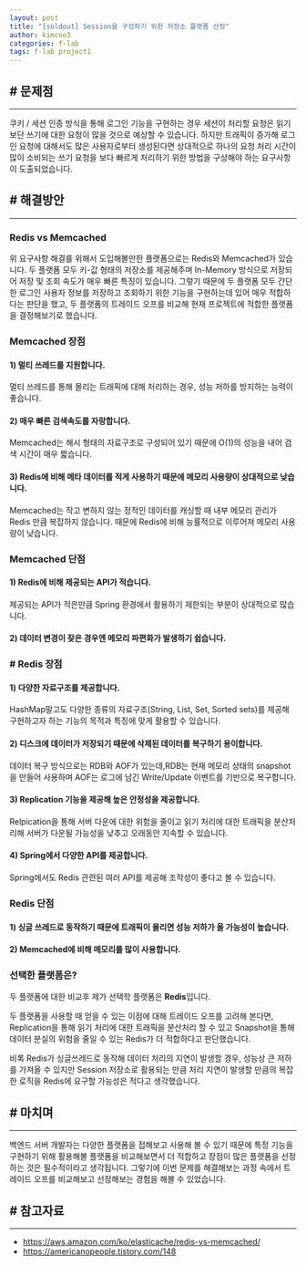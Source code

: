 ```yaml
---
layout: post
title: "[soldout] Session을 구성하기 위한 저장소 플랫폼 선정"
author: kimcno3
categories: f-lab
tags: f-lab project1
---
```


## # 문제점
***
쿠키 / 세션 인증 방식을 통해 로그인 기능을 구현하는 경우 세션이 처리할 요청은 읽기보단 쓰기에 대한 요청이 많을 것으로 예상할 수 있습니다. 하지만 트래픽이 증가해 로그인 요청에 대해서도 많은 사용자로부터 생성된다면 상대적으로 하나의 요청 처리 시간이 많이 소비되는 쓰기 요청을 보다 빠르게 처리하기 위한 방법을 구상해야 하는 요구사항이 도출되었습니다.

## # 해결방안
***
### Redis vs Memcached
위 요구사항 해결를 위해서 도입해볼만한 플랫폼으로는 Redis와 Memcached가 있습니다. 두 플랫폼 모두 키-값 형태의 저장소를 제공해주며 In-Memory 방식으로 저장되어 저장 및 조회 속도가 매우 빠른 특징이 있습니다. 그렇기 때문에 두 플랫폼 모두 간단한 로그인 사용자 정보를 저장하고 조회하기 위한 기능을 구현하는데 있어 매우 적합하다는 판단을 했고, 두 플랫폼의 트레이드 오프를 비교해 현재 프로젝트에 적합한 플랫폼을 결정해보기로 했습니다.

### Memcached 장점
#### 1) 멀티 쓰레드를 지원합니다.
멀티 쓰레드를 통해 몰리는 트래픽에 대해 처리하는 경우, 성능 저하를 방지하는 능력이 좋습니다.

#### 2) 매우 빠른 검색속도를 자랑합니다.
Memcached는 해시 형태의 자료구조로 구성되어 있기 때문에 O(1)의 성능을 내어 검색 시간이 매우 짧습니다.

#### 3) Redis에 비해 메타 데이터를 적게 사용하기 때문에 메모리 사용량이 상대적으로 낮습니다.
Memcached는 작고 변하지 않는 정적인 데이터를 캐싱할 때 내부 메모리 관리가 Redis 만큼 복잡하지 않습니다. 때문에 Redis에 비해 능률적으로 이루어져 메모리 사용량이 낮습니다.



### Memcached 단점
#### 1) Redis에 비해 제공되는 API가 적습니다.
제공되는 API가 적은만큼 Spring 환경에서 활용하기 제한되는 부분이 상대적으로 많습니다.

#### 2) 데이터 변경이 잦은 경우엔 메모리 파편화가 발생하기 쉽습니다.

### # Redis 장점
#### 1) 다양한 자료구조를 제공합니다.
HashMap말고도 다양한 종류의 자료구조(String, List, Set, Sorted sets)를 제공해 구현하고자 하는 기능의 목적과 특징에 맞게 활용할 수 있습니다.

#### 2) 디스크에 데이터가 저장되기 때문에 삭제된 데이터를 복구하기 용이합니다.
데이터 복구 방식으로는 RDB와 AOF가 있는데,RDB는 현재 메모리 상태의 snapshot을 만들어 사용하며 AOF는 로그에 남긴 Write/Update 이벤트를 기반으로 복구합니다.

#### 3) Replication 기능을 제공해 높은 안정성을 제공합니다.
Relpication을 통해 서버 다운에 대한 위험을 줄이고 읽기 처리에 대한 트래픽을 분산처리해 서버가 다운될 가능성을 낮추고 오래동안 지속할 수 있습니다.

#### 4) Spring에서 다양한 API를 제공합니다.
Spring에서도 Redis 관련된 여러 API를 제공해 조작성이 좋다고 볼 수 있습니다.

### Redis 단점
#### 1) 싱글 쓰레드로 동작하기 때문에 트래픽이 몰리면 성능 저하가 올 가능성이 높습니다.

#### 2) Memcached에 비해 메모리를 많이 사용합니다.

### 선택한 플랫폼은?

두 플랫폼에 대한 비교후 제가 선택학 플랫폼은 **Redis**입니다.

두 플랫폼을 사용할 때 얻을 수 있는 이점에 대해 트레이드 오프를 고려해 본다면, Replication을 통해 읽기 처리에 대한 트래픽을 분산처리 할 수 있고 Snapshot을 통해 데이터 분실의 위험을 줄일 수 있는 Redis가 더 적합하다고 판단했습니다.

비록 Redis가 싱글쓰레드로 동작해 데이터 처리의 지연이 발생할 경우, 성능상 큰 저하를 가져올 수 있지만 Session 저장소로 활용되는 만큼 처리 지연이 발생할 만큼의 복잡한 로직을 Redis에 요구할 가능성은 적다고 생각했습니다.

## # 마치며
***
백엔드 서버 개발자는 다양한 플랫폼을 접해보고 사용해 볼 수 있기 때문에 특정 기능을 구현하기 위해 활용해볼 플랫폼을 비교해보면서 더 적합하고 장점이 많은 플랫폼을 선정하는 것은 필수적이라고 생각됩니다. 그렇기에 이번 문제를 해결해보는 과정 속에서 트레이드 오프를 비교해보고 선정해보는 경험을 해볼 수 있었습니다.

## # 참고자료
***
- https://aws.amazon.com/ko/elasticache/redis-vs-memcached/
- https://americanopeople.tistory.com/148